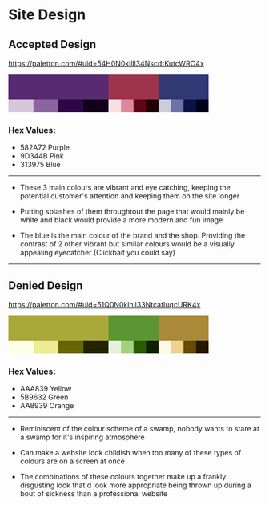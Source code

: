# Site Design

## Accepted Design

https://paletton.com/#uid=54H0N0kllll34NscdtKutcWRO4x

![pallette](img/OoO.png)

### Hex Values:

* 582A72 Purple
* 9D344B Pink
* 313975 Blue

---

* These 3 main colours are vibrant and eye catching, keeping the potential customer's attention and keeping them on the site longer

* Putting splashes of them throughtout the page that would mainly be white and black would provide a more modern and fun image

* The blue is the main colour of the brand and the shop. Providing the contrast of 2 other vibrant but similar colours would be a visually appealing eyecatcher (Clickbait you could say)

---

## Denied Design

https://paletton.com/#uid=51Q0N0klhll33NtcatIuqcURK4x

![pallette](img/Ew.png)

### Hex Values:

* AAA839 Yellow
* 5B9632 Green
* AA8939 Orange

---

* Reminiscent of the colour scheme of a swamp, nobody wants to stare at a swamp for it's inspiring atmosphere

* Can make a website look childish when too many of these types of colours are on a screen at once

* The combinations of these colours together make up a frankly disgusting look that'd look more appropriate being thrown up during a bout of sickness than a professional website
